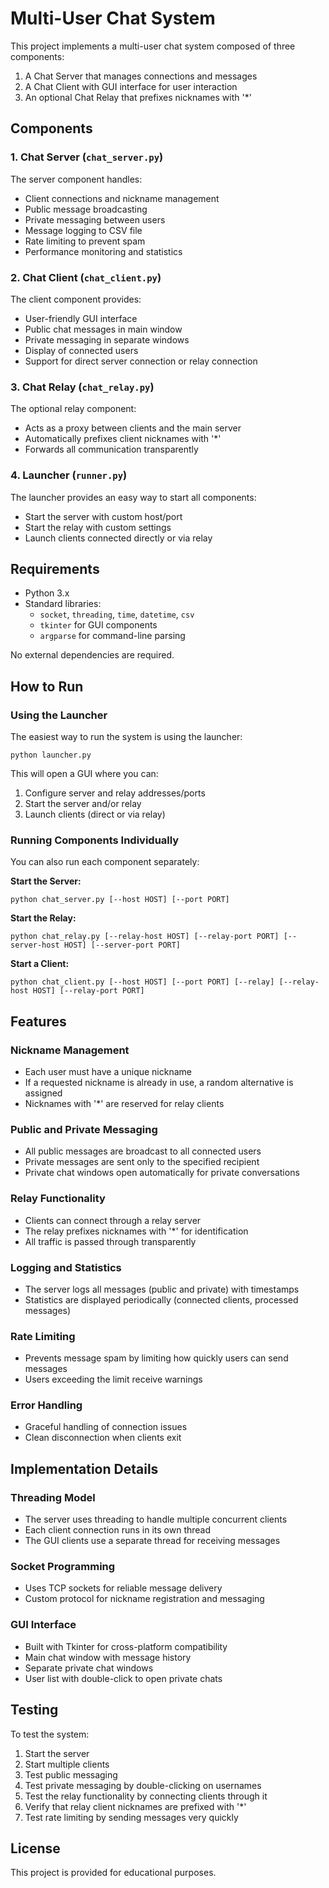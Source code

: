 # Multi-User Chat System

This project implements a multi-user chat system composed of three components:
1. A Chat Server that manages connections and messages
2. A Chat Client with GUI interface for user interaction
3. An optional Chat Relay that prefixes nicknames with '*'

## Components

### 1. Chat Server (`chat_server.py`)

The server component handles:
- Client connections and nickname management
- Public message broadcasting
- Private messaging between users
- Message logging to CSV file
- Rate limiting to prevent spam
- Performance monitoring and statistics

### 2. Chat Client (`chat_client.py`)

The client component provides:
- User-friendly GUI interface
- Public chat messages in main window
- Private messaging in separate windows
- Display of connected users
- Support for direct server connection or relay connection

### 3. Chat Relay (`chat_relay.py`)

The optional relay component:
- Acts as a proxy between clients and the main server
- Automatically prefixes client nicknames with '*'
- Forwards all communication transparently

### 4. Launcher (`runner.py`)

The launcher provides an easy way to start all components:
- Start the server with custom host/port
- Start the relay with custom settings
- Launch clients connected directly or via relay

## Requirements

- Python 3.x
- Standard libraries:
  - `socket`, `threading`, `time`, `datetime`, `csv`
  - `tkinter` for GUI components
  - `argparse` for command-line parsing

No external dependencies are required.

## How to Run

### Using the Launcher

The easiest way to run the system is using the launcher:

```
python launcher.py
```

This will open a GUI where you can:
1. Configure server and relay addresses/ports
2. Start the server and/or relay
3. Launch clients (direct or via relay)

### Running Components Individually

You can also run each component separately:

**Start the Server:**
```
python chat_server.py [--host HOST] [--port PORT]
```

**Start the Relay:**
```
python chat_relay.py [--relay-host HOST] [--relay-port PORT] [--server-host HOST] [--server-port PORT]
```

**Start a Client:**
```
python chat_client.py [--host HOST] [--port PORT] [--relay] [--relay-host HOST] [--relay-port PORT]
```

## Features

### Nickname Management
- Each user must have a unique nickname
- If a requested nickname is already in use, a random alternative is assigned
- Nicknames with '*' are reserved for relay clients

### Public and Private Messaging
- All public messages are broadcast to all connected users
- Private messages are sent only to the specified recipient
- Private chat windows open automatically for private conversations

### Relay Functionality
- Clients can connect through a relay server
- The relay prefixes nicknames with '*' for identification
- All traffic is passed through transparently

### Logging and Statistics
- The server logs all messages (public and private) with timestamps
- Statistics are displayed periodically (connected clients, processed messages)

### Rate Limiting
- Prevents message spam by limiting how quickly users can send messages
- Users exceeding the limit receive warnings

### Error Handling
- Graceful handling of connection issues
- Clean disconnection when clients exit

## Implementation Details

### Threading Model
- The server uses threading to handle multiple concurrent clients
- Each client connection runs in its own thread
- The GUI clients use a separate thread for receiving messages

### Socket Programming
- Uses TCP sockets for reliable message delivery
- Custom protocol for nickname registration and messaging

### GUI Interface
- Built with Tkinter for cross-platform compatibility
- Main chat window with message history
- Separate private chat windows
- User list with double-click to open private chats

## Testing

To test the system:
1. Start the server
2. Start multiple clients
3. Test public messaging
4. Test private messaging by double-clicking on usernames
5. Test the relay functionality by connecting clients through it
6. Verify that relay client nicknames are prefixed with '*'
7. Test rate limiting by sending messages very quickly

## License

This project is provided for educational purposes.